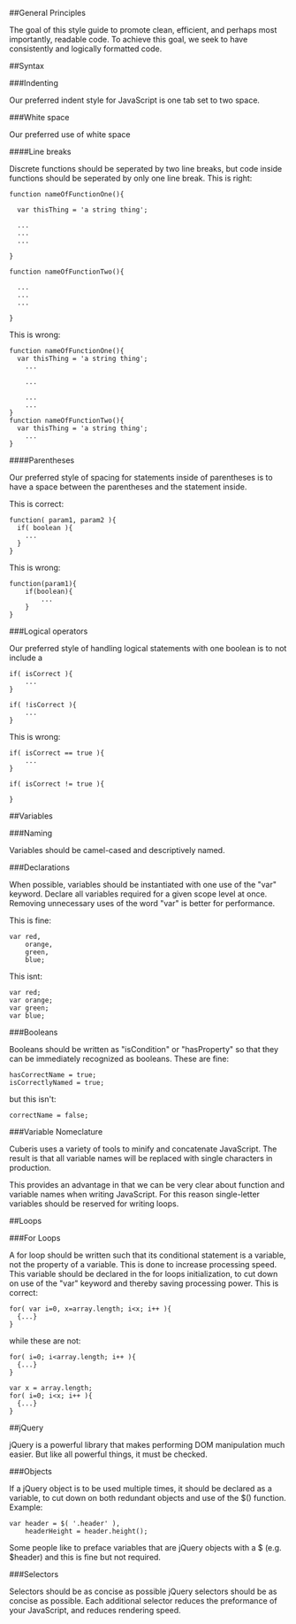 <!--
##Table of Contents

* General Principles
* Syntax
    * Indenting
    * White space
        * Line Breaks
        * Parentheses
    *
* Variables
    * Naming
        * Booleans
        * Single-letter variables
    * Declarations
* Functions
* For Loops
* jQuery

-->

##General Principles

The goal of this style guide to promote clean, efficient, and perhaps most importantly, readable code. To achieve this goal, we seek to have consistently and logically formatted code.

##Syntax

###Indenting

Our preferred indent style for JavaScript is one tab set to two space.

###White space

Our preferred use of white space


####Line breaks

Discrete functions should be seperated by two line breaks, but code inside functions should be seperated by only one line break. This is right:

    function nameOfFunctionOne(){

      var thisThing = 'a string thing';

      ...
      ...
      ...

    }

    function nameOfFunctionTwo(){

      ...
      ...
      ...

    }

This is wrong:

    function nameOfFunctionOne(){
      var thisThing = 'a string thing';
        ...

        ...

        ...
        ...
    }
    function nameOfFunctionTwo(){
      var thisThing = 'a string thing';
        ...
    }

####Parentheses

Our preferred style of spacing for statements inside of parentheses is to have a space between the parentheses and the statement inside.

This is correct:

    function( param1, param2 ){
      if( boolean ){
        ...
      }
    }

This is wrong:

    function(param1){
        if(boolean){
            ...
        }
    }


###Logical operators

Our preferred style of handling logical statements with one boolean is to not include a

    if( isCorrect ){
        ...
    }

    if( !isCorrect ){
        ...
    }

This is wrong:

    if( isCorrect == true ){
        ...
    }

    if( isCorrect != true ){

    }


##Variables

###Naming

Variables should be camel-cased and descriptively named.

###Declarations

When possible, variables should be instantiated with one use of the "var" keyword. Declare all variables required for a given scope level at once. Removing unnecessary uses of the word "var" is better for performance.

This is fine:

    var red,
        orange,
        green,
        blue;

This isnt:

    var red;
    var orange;
    var green;
    var blue;


###Booleans

Booleans should be written as "isCondition" or "hasProperty" so that they can be immediately recognized as booleans. These are fine:

    hasCorrectName = true;
    isCorrectlyNamed = true;

but this isn't:

    correctName = false;

###Variable Nomeclature

Cuberis uses a variety of tools to minify and concatenate JavaScript. The result is that all variable names will be replaced with single characters in production.

This provides an advantage in that we can be very clear about function and variable names when writing JavaScript. For this reason single-letter variables should be reserved for writing loops.

##Loops

###For Loops

A for loop should be written such that its conditional statement is a variable, not the property of a variable. This is done to increase processing speed. This variable should be declared in the for loops initialization, to cut down on use of the "var" keyword and thereby saving processing power. This is correct:

    for( var i=0, x=array.length; i<x; i++ ){
      {...}
    }

while these are not:

    for( i=0; i<array.length; i++ ){
      {...}
    }

    var x = array.length;
    for( i=0; i<x; i++ ){
      {...}
    }

##jQuery

jQuery is a powerful library that makes performing DOM manipulation much easier. But like all powerful things, it must be checked.

###Objects

If a jQuery object is to be used multiple times, it should be declared as a variable, to cut down on both redundant objects and use of the $() function. Example:

    var header = $( '.header' ),
        headerHeight = header.height();

Some people like to preface variables that are jQuery objects with a $ (e.g. $header) and this is fine but not required.

###Selectors

Selectors should be as concise as possible
jQuery selectors should be as concise as possible. Each additional selector reduces the preformance of your JavaScript, and reduces rendering speed.
